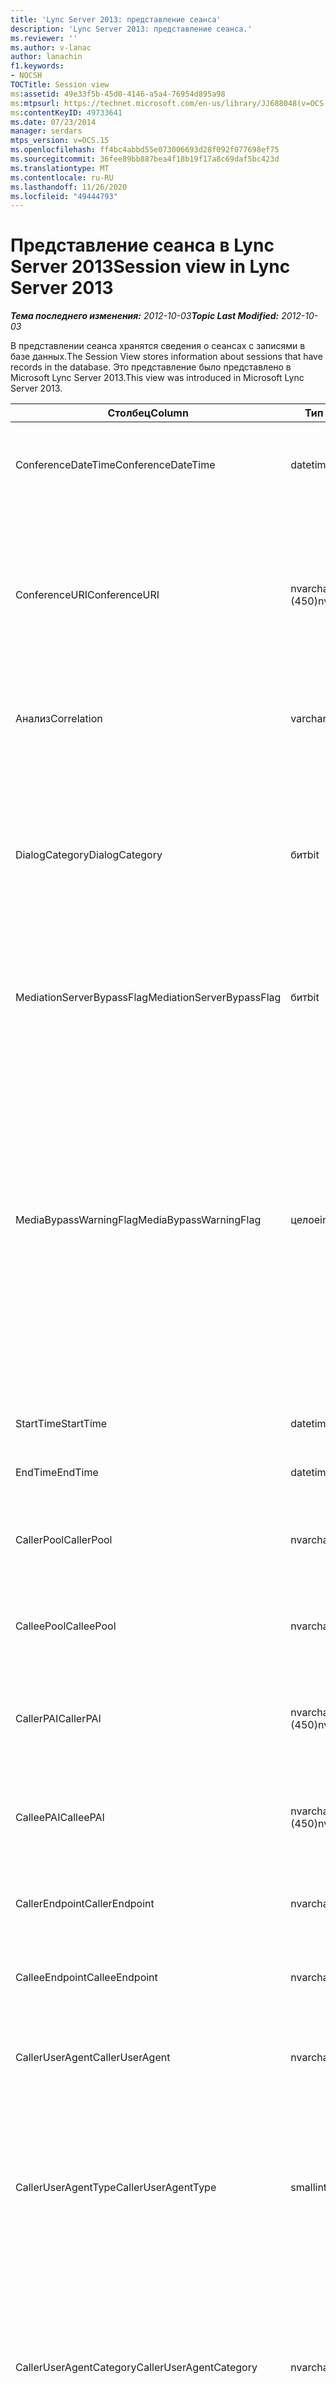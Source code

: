 ```yaml
---
title: 'Lync Server 2013: представление сеанса'
description: 'Lync Server 2013: представление сеанса.'
ms.reviewer: ''
ms.author: v-lanac
author: lanachin
f1.keywords:
- NOCSH
TOCTitle: Session view
ms:assetid: 49e33f5b-45d0-4146-a5a4-76954d895a98
ms:mtpsurl: https://technet.microsoft.com/en-us/library/JJ688048(v=OCS.15)
ms:contentKeyID: 49733641
ms.date: 07/23/2014
manager: serdars
mtps_version: v=OCS.15
ms.openlocfilehash: ff4bc4abbd55e073006693d28f092f077698ef75
ms.sourcegitcommit: 36fee89bb887bea4f18b19f17a8c69daf5bc423d
ms.translationtype: MT
ms.contentlocale: ru-RU
ms.lasthandoff: 11/26/2020
ms.locfileid: "49444793"
---
```

# <a name="session-view-in-lync-server-2013"></a><span data-ttu-id="253f3-103">Представление сеанса в Lync Server 2013</span><span class="sxs-lookup"><span data-stu-id="253f3-103">Session view in Lync Server 2013</span></span>

<div data-xmlns="http://www.w3.org/1999/xhtml">

<div class="topic" data-xmlns="http://www.w3.org/1999/xhtml" data-msxsl="urn:schemas-microsoft-com:xslt" data-cs="https://msdn.microsoft.com/">

<div data-asp="https://msdn2.microsoft.com/asp">



</div>

<div id="mainSection">

<div id="mainBody"><span data-ttu-id="253f3-104">

<span> </span></span><span class="sxs-lookup"><span data-stu-id="253f3-104">

<span> </span></span></span>

<span data-ttu-id="253f3-105">_**Тема последнего изменения:** 2012-10-03_</span><span class="sxs-lookup"><span data-stu-id="253f3-105">_**Topic Last Modified:** 2012-10-03_</span></span>

<span data-ttu-id="253f3-106">В представлении сеанса хранятся сведения о сеансах с записями в базе данных.</span><span class="sxs-lookup"><span data-stu-id="253f3-106">The Session View stores information about sessions that have records in the database.</span></span> <span data-ttu-id="253f3-107">Это представление было представлено в Microsoft Lync Server 2013.</span><span class="sxs-lookup"><span data-stu-id="253f3-107">This view was introduced in Microsoft Lync Server 2013.</span></span>


<table>
<colgroup>
<col style="width: 33%" />
<col style="width: 33%" />
<col style="width: 33%" />
</colgroup>
<thead>
<tr class="header">
<th><span data-ttu-id="253f3-108">Столбец</span><span class="sxs-lookup"><span data-stu-id="253f3-108">Column</span></span></th>
<th><span data-ttu-id="253f3-109">Тип данных</span><span class="sxs-lookup"><span data-stu-id="253f3-109">Data Type</span></span></th>
<th><span data-ttu-id="253f3-110">Подробности</span><span class="sxs-lookup"><span data-stu-id="253f3-110">Details</span></span></th>
</tr>
</thead>
<tbody>
<tr class="odd">
<td><p><span data-ttu-id="253f3-111">ConferenceDateTime</span><span class="sxs-lookup"><span data-stu-id="253f3-111">ConferenceDateTime</span></span></p></td>
<td><p><span data-ttu-id="253f3-112">datetime</span><span class="sxs-lookup"><span data-stu-id="253f3-112">datetime</span></span></p></td>
<td><p><span data-ttu-id="253f3-113">На которую ссылается таблица MediaLine.</span><span class="sxs-lookup"><span data-stu-id="253f3-113">Referenced from the MediaLine Table.</span></span></p></td>
</tr>
<tr class="even">
<td><p><span data-ttu-id="253f3-114">ConferenceURI</span><span class="sxs-lookup"><span data-stu-id="253f3-114">ConferenceURI</span></span></p></td>
<td><p><span data-ttu-id="253f3-115">nvarchar (450)</span><span class="sxs-lookup"><span data-stu-id="253f3-115">nvarchar(450)</span></span></p></td>
<td><p><span data-ttu-id="253f3-116">Универсальный код ресурса (URI) для Конференции, если это конференция, или DialogID, если это одноранговый сеанс.</span><span class="sxs-lookup"><span data-stu-id="253f3-116">Conference URI if this is a conference, or DialogID if this is a peer-to-peer session.</span></span></p></td>
</tr>
<tr class="odd">
<td><p><span data-ttu-id="253f3-117">Анализ</span><span class="sxs-lookup"><span data-stu-id="253f3-117">Correlation</span></span></p></td>
<td><p><span data-ttu-id="253f3-118">varchar (max)</span><span class="sxs-lookup"><span data-stu-id="253f3-118">varchar(max)</span></span></p></td>
<td><p><span data-ttu-id="253f3-119">Идентификатор корреляции для сеанса.</span><span class="sxs-lookup"><span data-stu-id="253f3-119">Correlation ID of the session.</span></span></p></td>
</tr>
<tr class="even">
<td><p><span data-ttu-id="253f3-120">DialogCategory</span><span class="sxs-lookup"><span data-stu-id="253f3-120">DialogCategory</span></span></p></td>
<td><p><span data-ttu-id="253f3-121">бит</span><span class="sxs-lookup"><span data-stu-id="253f3-121">bit</span></span></p></td>
<td><p><span data-ttu-id="253f3-122">Категория диалогового окна; 0 — это сервер Lync Server для устранения проблем; 1 — это сервер исправлений для шлюза PSTN Gateway.</span><span class="sxs-lookup"><span data-stu-id="253f3-122">Dialog category; 0 is Lync Server to Mediation Server leg; 1 is Mediation Server to PSTN gateway leg.</span></span></p></td>
</tr>
<tr class="odd">
<td><p><span data-ttu-id="253f3-123">MediationServerBypassFlag</span><span class="sxs-lookup"><span data-stu-id="253f3-123">MediationServerBypassFlag</span></span></p></td>
<td><p><span data-ttu-id="253f3-124">бит</span><span class="sxs-lookup"><span data-stu-id="253f3-124">bit</span></span></p></td>
<td><p><span data-ttu-id="253f3-125">Указывает, был ли звонок пропущен.</span><span class="sxs-lookup"><span data-stu-id="253f3-125">Indicates whether or not the call was bypassed.</span></span></p></td>
</tr>
<tr class="even">
<td><p><span data-ttu-id="253f3-126">MediaBypassWarningFlag</span><span class="sxs-lookup"><span data-stu-id="253f3-126">MediaBypassWarningFlag</span></span></p></td>
<td><p><span data-ttu-id="253f3-127">целое</span><span class="sxs-lookup"><span data-stu-id="253f3-127">int</span></span></p></td>
<td><p><span data-ttu-id="253f3-128">Это поле, если оно указано, указывает, почему звонок не обходится даже в том случае, если идентификаторы обхода не совпадают.</span><span class="sxs-lookup"><span data-stu-id="253f3-128">This field, if present, indicates why a call was not bypassed even if the bypass IDs matched.</span></span> <span data-ttu-id="253f3-129">Для Lync Server определено только одно значение:</span><span class="sxs-lookup"><span data-stu-id="253f3-129">For Lync Server, only one value is defined:</span></span></p>
<p><span data-ttu-id="253f3-130">0x0001 — Неизвестный идентификатор обхода для сетевого адаптера по умолчанию</span><span class="sxs-lookup"><span data-stu-id="253f3-130">0x0001 – Unknown bypass ID for Default network adapter</span></span></p></td>
</tr>
<tr class="odd">
<td><p><span data-ttu-id="253f3-131">StartTime</span><span class="sxs-lookup"><span data-stu-id="253f3-131">StartTime</span></span></p></td>
<td><p><span data-ttu-id="253f3-132">datetime</span><span class="sxs-lookup"><span data-stu-id="253f3-132">datetime</span></span></p></td>
<td><p><span data-ttu-id="253f3-133">Время начала звонка.</span><span class="sxs-lookup"><span data-stu-id="253f3-133">Call start time.</span></span></p></td>
</tr>
<tr class="even">
<td><p><span data-ttu-id="253f3-134">EndTime</span><span class="sxs-lookup"><span data-stu-id="253f3-134">EndTime</span></span></p></td>
<td><p><span data-ttu-id="253f3-135">datetime</span><span class="sxs-lookup"><span data-stu-id="253f3-135">datetime</span></span></p></td>
<td><p><span data-ttu-id="253f3-136">Время окончания звонка.</span><span class="sxs-lookup"><span data-stu-id="253f3-136">Call end time.</span></span></p></td>
</tr>
<tr class="odd">
<td><p><span data-ttu-id="253f3-137">CallerPool</span><span class="sxs-lookup"><span data-stu-id="253f3-137">CallerPool</span></span></p></td>
<td><p><span data-ttu-id="253f3-138">nvarchar(256)</span><span class="sxs-lookup"><span data-stu-id="253f3-138">nvarchar(256)</span></span></p></td>
<td><p><span data-ttu-id="253f3-139">Полное доменное имя пула вызывающего абонента.</span><span class="sxs-lookup"><span data-stu-id="253f3-139">Caller pool FQDN.</span></span></p></td>
</tr>
<tr class="even">
<td><p><span data-ttu-id="253f3-140">CalleePool</span><span class="sxs-lookup"><span data-stu-id="253f3-140">CalleePool</span></span></p></td>
<td><p><span data-ttu-id="253f3-141">nvarchar(256)</span><span class="sxs-lookup"><span data-stu-id="253f3-141">nvarchar(256)</span></span></p></td>
<td><p><span data-ttu-id="253f3-142">Полное доменное имя пула вызываемых абонентов.</span><span class="sxs-lookup"><span data-stu-id="253f3-142">Callee pool FQDN.</span></span></p></td>
</tr>
<tr class="odd">
<td><p><span data-ttu-id="253f3-143">CallerPAI</span><span class="sxs-lookup"><span data-stu-id="253f3-143">CallerPAI</span></span></p></td>
<td><p><span data-ttu-id="253f3-144">nvarchar (450)</span><span class="sxs-lookup"><span data-stu-id="253f3-144">nvarchar(450)</span></span></p></td>
<td><p><span data-ttu-id="253f3-145">Универсальный код ресурса (URI) удостоверения вызывающего абонента.</span><span class="sxs-lookup"><span data-stu-id="253f3-145">Caller’s p-asserted identity URI.</span></span></p></td>
</tr>
<tr class="even">
<td><p><span data-ttu-id="253f3-146">CalleePAI</span><span class="sxs-lookup"><span data-stu-id="253f3-146">CalleePAI</span></span></p></td>
<td><p><span data-ttu-id="253f3-147">nvarchar (450)</span><span class="sxs-lookup"><span data-stu-id="253f3-147">nvarchar(450)</span></span></p></td>
<td><p><span data-ttu-id="253f3-148">КОД URI удостоверения, утвержденный вызываемым p.</span><span class="sxs-lookup"><span data-stu-id="253f3-148">Callee’s p-asserted identity URI.</span></span></p></td>
</tr>
<tr class="odd">
<td><p><span data-ttu-id="253f3-149">CallerEndpoint</span><span class="sxs-lookup"><span data-stu-id="253f3-149">CallerEndpoint</span></span></p></td>
<td><p><span data-ttu-id="253f3-150">nvarchar(256)</span><span class="sxs-lookup"><span data-stu-id="253f3-150">nvarchar(256)</span></span></p></td>
<td><p><span data-ttu-id="253f3-151">Имя конечной точки вызывающего абонента.</span><span class="sxs-lookup"><span data-stu-id="253f3-151">Caller’s endpoint name.</span></span></p></td>
</tr>
<tr class="even">
<td><p><span data-ttu-id="253f3-152">CalleeEndpoint</span><span class="sxs-lookup"><span data-stu-id="253f3-152">CalleeEndpoint</span></span></p></td>
<td><p><span data-ttu-id="253f3-153">nvarchar(256)</span><span class="sxs-lookup"><span data-stu-id="253f3-153">nvarchar(256)</span></span></p></td>
<td><p><span data-ttu-id="253f3-154">Имя конечной точки вызывающего абонента.</span><span class="sxs-lookup"><span data-stu-id="253f3-154">Caller’s endpoint name.</span></span></p></td>
</tr>
<tr class="odd">
<td><p><span data-ttu-id="253f3-155">CallerUserAgent</span><span class="sxs-lookup"><span data-stu-id="253f3-155">CallerUserAgent</span></span></p></td>
<td><p><span data-ttu-id="253f3-156">nvarchar(256)</span><span class="sxs-lookup"><span data-stu-id="253f3-156">nvarchar(256)</span></span></p></td>
<td><p><span data-ttu-id="253f3-157">Строка агента пользователя вызывающего абонента.</span><span class="sxs-lookup"><span data-stu-id="253f3-157">Caller’s user agent string.</span></span></p></td>
</tr>
<tr class="even">
<td><p><span data-ttu-id="253f3-158">CallerUserAgentType</span><span class="sxs-lookup"><span data-stu-id="253f3-158">CallerUserAgentType</span></span></p></td>
<td><p><span data-ttu-id="253f3-159">smallint</span><span class="sxs-lookup"><span data-stu-id="253f3-159">smallint</span></span></p></td>
<td><p><span data-ttu-id="253f3-160">Тип агента пользователя вызывающего абонента.</span><span class="sxs-lookup"><span data-stu-id="253f3-160">Type of caller’s user agent.</span></span> <span data-ttu-id="253f3-161">Дополнительные сведения: <a href="lync-server-2013-useragent-table.md">Таблица UserAgent в Lync Server 2013</a> .</span><span class="sxs-lookup"><span data-stu-id="253f3-161">See the <a href="lync-server-2013-useragent-table.md">UserAgent table in Lync Server 2013</a> for details.</span></span></p></td>
</tr>
<tr class="odd">
<td><p><span data-ttu-id="253f3-162">CallerUserAgentCategory</span><span class="sxs-lookup"><span data-stu-id="253f3-162">CallerUserAgentCategory</span></span></p></td>
<td><p><span data-ttu-id="253f3-163">nvarchar (64)</span><span class="sxs-lookup"><span data-stu-id="253f3-163">nvarchar (64)</span></span></p></td>
<td><p><span data-ttu-id="253f3-164">Категория агента пользователя вызывающего абонента.</span><span class="sxs-lookup"><span data-stu-id="253f3-164">Category of caller’s user agent.</span></span> <span data-ttu-id="253f3-165">Дополнительные сведения <a href="lync-server-2013-useragentdef-table-qoe.md">UserAgentDef в таблице "QoE" в Lync Server 2013</a> .</span><span class="sxs-lookup"><span data-stu-id="253f3-165">See the <a href="lync-server-2013-useragentdef-table-qoe.md">UserAgentDef table (QoE) in Lync Server 2013</a> for details.</span></span></p></td>
</tr>
<tr class="even">
<td><p><span data-ttu-id="253f3-166">CalleeUserAgent</span><span class="sxs-lookup"><span data-stu-id="253f3-166">CalleeUserAgent</span></span></p></td>
<td><p><span data-ttu-id="253f3-167">nvarchar(256)</span><span class="sxs-lookup"><span data-stu-id="253f3-167">nvarchar(256)</span></span></p></td>
<td><p><span data-ttu-id="253f3-168">Строка агента пользователя вызываемого абонента.</span><span class="sxs-lookup"><span data-stu-id="253f3-168">Callee’s user agent string.</span></span></p></td>
</tr>
<tr class="odd">
<td><p><span data-ttu-id="253f3-169">CalleeUserAgentType</span><span class="sxs-lookup"><span data-stu-id="253f3-169">CalleeUserAgentType</span></span></p></td>
<td><p><span data-ttu-id="253f3-170">smallint</span><span class="sxs-lookup"><span data-stu-id="253f3-170">smallint</span></span></p></td>
<td><p><span data-ttu-id="253f3-171">Тип агента пользователя для вызываемого абонента.</span><span class="sxs-lookup"><span data-stu-id="253f3-171">Type of user agent for the callee.</span></span> <span data-ttu-id="253f3-172">Дополнительные сведения: <a href="lync-server-2013-useragent-table.md">Таблица UserAgent в Lync Server 2013</a> .</span><span class="sxs-lookup"><span data-stu-id="253f3-172">See the <a href="lync-server-2013-useragent-table.md">UserAgent table in Lync Server 2013</a> for details.</span></span></p></td>
</tr>
<tr class="even">
<td><p><span data-ttu-id="253f3-173">CalleeUserAgentCategory</span><span class="sxs-lookup"><span data-stu-id="253f3-173">CalleeUserAgentCategory</span></span></p></td>
<td><p><span data-ttu-id="253f3-174">nvarchar (64)</span><span class="sxs-lookup"><span data-stu-id="253f3-174">nvarchar (64)</span></span></p></td>
<td><p><span data-ttu-id="253f3-175">Категория агента пользователя для вызываемого абонента.</span><span class="sxs-lookup"><span data-stu-id="253f3-175">User agent category for the callee.</span></span> <span data-ttu-id="253f3-176">Дополнительные сведения <a href="lync-server-2013-useragentdef-table-qoe.md">UserAgentDef в таблице "QoE" в Lync Server 2013</a> .</span><span class="sxs-lookup"><span data-stu-id="253f3-176">See the <a href="lync-server-2013-useragentdef-table-qoe.md">UserAgentDef table (QoE) in Lync Server 2013</a> for details.</span></span></p></td>
</tr>
<tr class="odd">
<td><p><span data-ttu-id="253f3-177">CallerURI</span><span class="sxs-lookup"><span data-stu-id="253f3-177">CallerURI</span></span></p></td>
<td><p><span data-ttu-id="253f3-178">nvarchar (450)</span><span class="sxs-lookup"><span data-stu-id="253f3-178">nvarchar(450)</span></span></p></td>
<td><p><span data-ttu-id="253f3-179">URI вызывающего абонента.</span><span class="sxs-lookup"><span data-stu-id="253f3-179">Caller’s URI.</span></span></p></td>
</tr>
<tr class="even">
<td><p><span data-ttu-id="253f3-180">CalleeURI</span><span class="sxs-lookup"><span data-stu-id="253f3-180">CalleeURI</span></span></p></td>
<td><p><span data-ttu-id="253f3-181">nvarchar (450)</span><span class="sxs-lookup"><span data-stu-id="253f3-181">nvarchar(450)</span></span></p></td>
<td><p><span data-ttu-id="253f3-182">Универсальный код ресурса (URI) вызываемого абонента.</span><span class="sxs-lookup"><span data-stu-id="253f3-182">Callee’s URI.</span></span></p></td>
</tr>
<tr class="odd">
<td><p><span data-ttu-id="253f3-183">CallPrioirty</span><span class="sxs-lookup"><span data-stu-id="253f3-183">CallPrioirty</span></span></p></td>
<td><p><span data-ttu-id="253f3-184">целое</span><span class="sxs-lookup"><span data-stu-id="253f3-184">int</span></span></p></td>
<td><p><span data-ttu-id="253f3-185">Приоритет звонка.</span><span class="sxs-lookup"><span data-stu-id="253f3-185">Priority of the call.</span></span></p></td>
</tr>
</tbody>
</table><span data-ttu-id="253f3-186">


</div>

<span> </span>

</div>

</div>

</span><span class="sxs-lookup"><span data-stu-id="253f3-186">


</div>

<span> </span>

</div>

</div>

</span></span></div>

